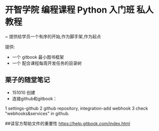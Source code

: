 # 开智学院 编程课程 Python 入门班 私人教程
~ 提供给学员一个有序的开始,作为脚手架,作为起点


提供:

- 一个 gitbook 最小图书框架
- 一个 配合课程每周开发任务的目录树

## 栗子的随堂笔记

- 151010 创建
- 连接github和gitbook：

1 settings-github
2 github repository, integration-add webhook
3 check "webhooks&services" in github.

##读官方帮助文件的重要性
https://help.gitbook.com/index.html

